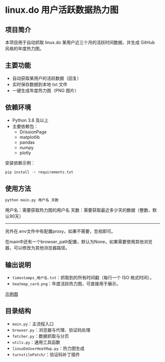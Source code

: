 # linux.do 用户活跃数据热力图

## 项目简介
本项目用于自动抓取 linux.do 某用户近三个月的活跃时间数据，并生成 GitHub 风格的年度热力图。

## 主要功能
- 自动获取某用户的活跃数据（回复）
- 实时保存数据到本地 txt 文件
- 一键生成年度热力图（PNG 图片）

## 依赖环境
- Python 3.8 及以上
- 主要依赖包：
  - DrissionPage
  - matplotlib
  - pandas
  - numpy
  - plotly

安装依赖示例：
```bash
pip install -r requirements.txt
```

## 使用方法

```bash
python main.py 用户名 天数
```
用户名：需要获取热力图的用户名
天数：需要获取最近多少天的数据（整数，默认90天）

----

另外在.env文件中有配置proxy，如果不需要，忽视即可。

在main中还有一个browser_path配置，默认为None，如果需要使用其他浏览器，可以修改为其他浏览器路径。

## 输出说明
- `timestamps_用户名.txt`：抓取到的所有时间戳（每行一个 ISO 格式时间）。
- `heatmap_card.png`：年度活跃热力图，可直接用于展示。

[示例图](./heatmap_card.png)

## 目录结构
- `main.py`：主流程入口
- `browser.py`：浏览器与代理、验证码处理
- `fetcher.py`：数据抓取与分页
- `utils.py`：通用工具函数
- `linuxDoUserHeatMap.py`：热力图生成
- `turnstilePatch/`：验证码补丁插件





